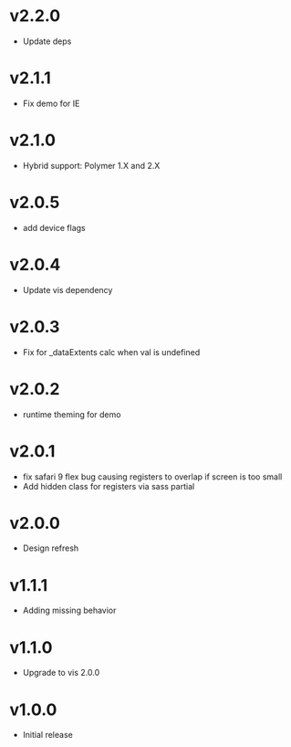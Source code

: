 v2.2.0
==================
* Update deps

v2.1.1
==================
* Fix demo for IE

v2.1.0
==================
* Hybrid support: Polymer 1.X and 2.X

v2.0.5
==================
* add device flags

v2.0.4
==================
* Update vis dependency

v2.0.3
==================
* Fix for _dataExtents calc when val is undefined

v2.0.2
==================
* runtime theming for demo

v2.0.1
==================
* fix safari 9 flex bug causing registers to overlap if screen is too small
* Add hidden class for registers via sass partial

v2.0.0
==================
* Design refresh

v1.1.1
==================
* Adding missing behavior

v1.1.0
==================
* Upgrade to vis 2.0.0

v1.0.0
==================
* Initial release
